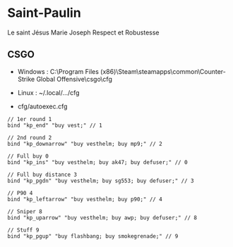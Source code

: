 # Saint-Paulin

Le saint Jésus Marie Joseph
Respect et Robustesse

## CSGO

- Windows :
C:\Program Files (x86)\Steam\steamapps\common\Counter-Strike Global Offensive\csgo\cfg
- Linux :
~/.local/.../cfg

- cfg/autoexec.cfg

```
// 1er round 1
bind "kp_end" "buy vest;" // 1

// 2nd round 2
bind "kp_downarrow" "buy vesthelm; buy mp9;" // 2

// Full buy 0
bind "kp_ins" "buy vesthelm; buy ak47; buy defuser;" // 0

// Full buy distance 3
bind "kp_pgdn" "buy vesthelm; buy sg553; buy defuser;" // 3

// P90 4
bind "kp_leftarrow" "buy vesthelm; buy p90;" // 4

// Sniper 8
bind "kp_uparrow" "buy vesthelm; buy awp; buy defuser;" // 8

// Stuff 9
bind "kp_pgup" "buy flashbang; buy smokegrenade;" // 9
```
